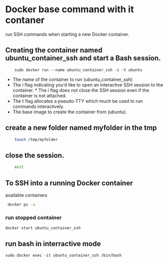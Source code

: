  
# Docker base command with it contaner

run SSH commands when starting a new Docker container.

## Creating the container named ubuntu_container_ssh and start a Bash session.
```
    sudo docker run --name ubuntu_container_ssh -i -t ubuntu
```

* The *name* of the container to run (ubuntu_container_ssh)
* The i flag indicating you’d like to open an interactive SSH session to the container. * The i flag does not close the SSH session even if the container is not attached.
* The t flag allocates a pseudo-TTY which much be used to run commands interactively.
* The base image to create the container from (ubuntu).


##  create a new folder named myfolder in the tmp
```bash
    touch /tmp/myfolder
```
## close the session.
```bash
    exit
```   

## To SSH into a running Docker container 
available containers 
```bash
 docker ps -a 
```

### run stopped container 

```
docker start ubuntu_container_ssh
```

## run bash in interractive mode
```
sudo docker exec -it ubuntu_container_ssh /bin/bash
```
